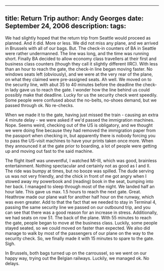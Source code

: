 -----
title:  Return Trip
author: Andy Georges
date: September 24, 2006
description: 
tags: 
-----







We had slightly hoped that the return trip from Seattle would proceed as
planned. And it did. More or less. We did not miss any plane, and we
arrived in Brussels with all of our bags. But. The check-in counters of
BA in Seattle were rather undermanned. The line was long, and the time
was running short. Finally BA decided to allow economy class travellers
at their first and business class counters (though they call it slightly
different IIRC). With less than an hour to reach the gate, the check-in
line began moving faster. No windows seats left (obviously), and we were
at the very rear of the plane, on what they claimed were pre-assigned
seats. Ah well. We moved on to the security line, with abut 35 to 40
minutes before the deadline the check-in lady gave us to reach the gate.
I wonder how the line behind us could possibly make that deadline. Lucky
for us the security check went speedily. Some people were confused about
the no-belts, no-shoes demand, but we passed through ok. No re-checks.


When we made it to the gate, having just missed the train - causing an
extra 4 minute delay - we were asked if we'd passed the immigration
machines. Nope. Seems weird, checking out of the US is obligatory, and
we thought we were doing fine because they had removed the immigration
paper from the passport when checking in, but apparently there is nobody
forcing you to pass the US-visit machines to have your prints taken once
more. When they announced it at the gate prior to boarding, a lot of
people were getting up and moving out fast to the said machine.


The flight itself was uneventful, I watched MI-III, which was good,
brainless entertainment. Nothing spectacular and certainly not as good
as I and II. The ride was bumpy at times, but no booze was spilled. The
dude serving us was not very friendly, and the chick in front of me got
angry when I stowed away my powerbook and (reading) book in the seat,
bumping into her back. I managed to sleep through most of the night. We
landed half an hour late. This gave us max. 1.5 hours to reach the next
gate. Great. Heathrow made our plane wait for another half hour on the
runway, which was even greater. Add to that the fact that we needed to
stay in Terminal 4, passing the same security line we passed on our
outbound trip, and you can see that there was a good reason for an
increase in stress. Additionally, we had seats on row 51. The back of
the plane. With 55 minutes to reach the gate, people began to move at
the business class. Luckily, some people stayed seated, so we could
moved on faster than expected. We also did manage to walk by most of the
passengers of our plane on the way to the security check. So, we finally
made it with 15 minutes to spare to the gate. Sigh.


In Brussels, both bags turned up on the carroussel, so we went on our
happy way, trying out the Belgian railways. Luckily, we managed ok. No
delays.




